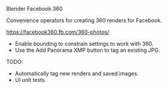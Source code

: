 Blender Facebook 360

Convenience operators for creating 360 renders for Facebook.

https://facebook360.fb.com/360-photos/

* Enable bounding to constrain settings to work with 360.
* Use the Add Panorama XMP button to tag an existing JPG.

TODO:

* Automatically tag new renders and saved images.
* UI unit tests.
